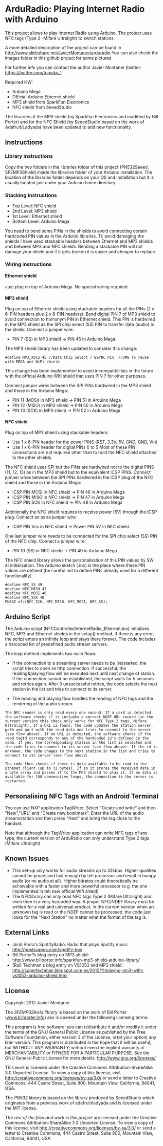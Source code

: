 ArduRadio: Playing Internet Radio with Arduino
===============================================
This project allows to play Internet Radio using Arduino. The project uses NFC tags (Type 2 -Mifare Ultralight) to switch stations.

A more detailed description of the project can be found in http://www.slideshare.net/JavierMontaner/arduradio You can also check the images folder in this github project for some pictures

For further info you can contact the author Javier Montaner (twitter: https://twitter.com/tumaku_)

Required HW:

- Arduino Mega
- Official Arduino Ethernet shield
- MP3 shield from SparkFun Electronics
- NFC shield from SeeedStudio

The libraries of the MP3 shield (by Sparkfun Electronics and modified by Bill Porter) and for the NFC Shield (by SeeedStudio based on the work of Adafruit/Ladyada) have been updated to add new functionality.

Instructions
------------------------
### Library instructions

Copy the two folders in the libraries folder of this project (PN532Seeed, SFEMP3Shield) inside the libraries folder of your Arduino installation. The location of the libraries folder depends on your OS and installation but it is usually located just under your Arduino home directory.

### Stacking instructions

- Top Level:    NFC shield
- 2nd Level:    MP3 shield
- 1st Level:    Ethernet shield
- Bottom Level: Arduino Mega

You need to bend some PINs in the shields to avoid connecting certain hardcoded PIN values in the Arduino libraries. To avoid damaging the shields I have used stackable headers between Ethernet and MP3 shields and between MP3 and NFC shields. Bending a stackable PIN will not damage your shield and if it gets broken it is easier and cheaper to replace.

### Wiring instructions

#### Ethernet shield
Just plug on top  of Arduino Mega. No special wiring required

#### MP3 shield
Plug on top of Ethernet shield using stackable headers for all the PINs (2 x 6-PIN headers plus 2 x 8-PIN headers).
Bend digital PIN 7 of MP3 shield to avoid connection to homonym PIN in Ethernet shield. This PIN is hardwired in the MP3 shield as the SPI chip select (SS) PIN to transfer data (audio) to the shield.
Connect a jumper wire:
- PIN 7 (SS) in MP3 shield -> PIN 45 in Arduino Mega 

The MP3 shield library has been updated to consider this change:

    #define MP3_XDCS 45 //Data Chip Select / BSYNC Pin  //JMG To reuse with MEGA and WiFi shield

This change has been implemented to avoid incompatibilities in the future with the official Arduino Wifi shield that uses PIN 7 for other purposes.

Connect jumper wires between the SPI PINs hardwired in the MP3 shield and those in the Arduino Mega:
- PIN 11 (MOSI) in MP3 shield -> PIN 51 in Arduino Mega
- PIN 12 (MISO) in MP3 shield -> PIN 50 in Arduino Mega
- PIN 13 (SCK)  in MP3 shield -> PIN 52 in Arduino Mega

#### NFC shield
Plug on top of MP3 shield using stackable headers:
- Use 1 x 6-PIN header for the power PINS (RST, 3.3V, 5V, GND, GND, Vin)
- Use 1 x 6-PIN header for digital PINs 0 to 5 
Most of these PIN connections are not required other than to hold the NFC shield attached to the other shields.

The NFC shield uses SPI but the PINs are hardwired not to the digital PINS (11, 12, 13) as in the MP3 shield but to the equivalent ICSP PINS.
Connect jumper wires between the SPI PINs hardwired in the ICSP plug of the NFC shield and those in the Arduino Mega:
- ICSP PIN MOSI in NFC shield -> PIN 46 in Arduino Mega
- ICSP PIN MISO in NFC shield -> PIN 47 in Arduino Mega
- ICSP PIN SCK  in NFC shield -> PIN 48 in Arduino Mega

Additionally the NFC shield requires to receive power (5V) through the ICSP plug. Connect an extra jumper wire:
- ICSP PIN Vcc in NFC shield -> Power PIN 5V in NFC shield

One last jumper wire needs to be connected for the SPI chip select (SS) PIN of the NFC chip. Connect a jumper wire:
- PIN 10 (SS) in NFC shield -> PIN 49 in Arduino Mega 

The NFC shield library allows the personalisation of this PIN values by SW at initialisation. The Arduino sketch (.ino) is the place where these PIN values are defined (be careful not to define PINs already used for a different functionality)

    #define NFC_SS 49
    #define NFC_MISO 47
    #define NFC_MOSI 46
    #define NFC_SCK 48
    PN532 nfc(NFC_SCK, NFC_MISO, NFC_MOSI, NFC_SS);
	
Arduino Script
---------------
The Arduino script (NFCControlledInternetRadio_Ethernet.ino) initialises NFC, MP3 and Ethernet shields in the setup() method. If there is any error, the script enters an infinite loop and stays there forever.
The code includes a harcoded list of predefined audio stream servers.

The loop method implements two main flows:

- If the connection to a streaming server needs to be (re)started, the script tries to open an http connection. If successful, the reading&playing flow will be executed next until next change of station. If the connection cannot be established, the script waits for 5 seconds and retries again. After 3 unsuccessful retries, the code selects the next station in the list and tries to connect to its server.

-    The reading and playing flow handles the reading of NFC tags and the rendering of the audio stream. 

    The NFC reader is only read every one second. If a card is detected, the software checks if it includes a correct NDEF URL record (in the current version this check only works for NFC Type 2 tags, Mifare Ultralight). If a URL is found, the code updates the station server, path and port with the read data and tries to connect to the server (see flow above). If no URL is detected, the software checks if the read tagId corresponds to any of the hardcoded id's defined in the code. If yes, the corresponding station in the list is selected and the code tries to connect to its server (see flow above). If the id is unknown, the code chages to the next station in the list and tries to connect to its server (see flow above)

    The code then checks if there is data available to be read in the Ethenet client (up to 32 bytes). If so it stores the received data in a byte array and passes it to the MP3 shield to play it. If no data is available for 100 consecutive loops, the connection to the server is restarted. 



Personalising NFC Tags with an Android Terminal
------------------------------------------------
You can use NXP application TagWriter. Select "Create and write" and then  "New","URL" and "Create new bookmark". Enter the URL of the audio stream/station and then press "Next" and bring the tag close to the handset. 

Note that although the TagWriter application can write NFC tags of any type, the current version of ArduRadio can only understand Type 2 tags (Mifare Ultralight)

Known Issues
-------------
- This set-up only works for audio streams up to 32kbps. Higher qualities cannot be processed fast enough by teh processor and result in bumpy audio (or no audio at all). Higher bitrates could theoretically be achievable with a faster and more powerful processor (e.g. the one implemented in teh new official Wifi shield)
- The NFClibrary can only read NFC tags Type 2 (Mifare Ultralight) and even then in a very harcoded way. A proper NFC/NDEF library must be written for a real and universal product. In the current version when an unknown tag is read or the NDEF cannot be processed, the code just looks for the "Next Station" no matter what the format of the tag is.

External Links
----------------
- Jordi Parra's SpotifyRadio: Radio that plays Spotify music http://postscapes.com/spotify-box
- Bill Porter?s blog entry on MP3 shield: http://www.billporter.info/sparkfun-mp3-shield-arduino-library/
- (Rui) Techman's blog entry on VS1053 and MP3 shield: http://supertechman.blogspot.com.es/2010/11/playing-mp3-with-vs1053-arduino-shield.html

License
-------------
Copyright 2012 Javier Montaner

The *SFEMP3Shield library* is based on the work of Bill Porter (www.billporter.info) ans is opened under the following licensing terms:

This program is free software: you can redistribute it and/or modify it under the terms of the GNU General Public License as published by the Free Software Foundation, either version 3 of the License, or(at your option) any later version. This program is distributed in the hope that it will be useful, but WITHOUT ANY WARRANTY; without even the implied warranty of MERCHANTABILITY or FITNESS FOR A PARTICULAR PURPOSE.  See the GNU General Public License for more details. <http://www.gnu.org/licenses/>

This work is licensed under the Creative Commons Attribution-ShareAlike 3.0 Unported License. To view a copy of this license, visit http://creativecommons.org/licenses/by-sa/3.0/ or send a letter to Creative Commons, 444 Castro Street, Suite 900, Mountain View, California, 94041, USA.


The *PN532 library* is based on the library produced by SeeedStudio which originates from a previous work of adafruit/ladyada and is licensed under the MIT license.

The *rest of the files and work in this project* are licensed under the Creative Commons Attribution-ShareAlike 3.0 Unported License. To view a copy of this license, visit http://creativecommons.org/licenses/by-sa/3.0/ or send a letter to Creative Commons, 444 Castro Street, Suite 900, Mountain View, California, 94041, USA.
